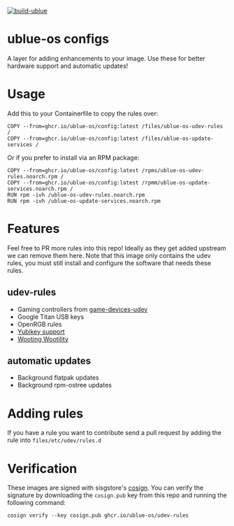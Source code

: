 [![build-ublue](https://github.com/ublue-os/config/actions/workflows/build.yml/badge.svg)](https://github.com/ublue-os/config/actions/workflows/build.yml)

# ublue-os configs

A layer for adding enhancements to your image. Use these for better hardware support and automatic updates!

# Usage

Add this to your Containerfile to copy the rules over:

    COPY --from=ghcr.io/ublue-os/config:latest /files/ublue-os-udev-rules /
    COPY --from=ghcr.io/ublue-os/config:latest /files/ublue-os-update-services /
    
Or if you prefer to install via an RPM package:

    COPY --from=ghcr.io/ublue-os/config:latest /rpms/ublue-os-udev-rules.noarch.rpm /
    COPY --from=ghcr.io/ublue-os/config:latest /rpmm/ublue-os-update-services.noarch.rpm /
    RUN rpm -ivh /ublue-os-udev-rules.noarch.rpm
    RUN rpm -ivh /ublue-os-update-services.noarch.rpm
    
# Features

Feel free to PR more rules into this repo! Ideally as they get added upstream we can remove them here. Note that this image only contains the udev rules, you must still install and configure the software that needs these rules.

## udev-rules

- Gaming controllers from [game-devices-udev](https://gitlab.com/jntesteves/game-devices-udev/) 
- Google Titan USB keys
- OpenRGB rules
- [Yubikey support](https://github.com/Yubico/libfido2/tree/main/udev)
- [Wooting Wootility](https://wooting.io/wootility)

## automatic updates

- Background flatpak updates
- Background rpm-ostree updates

# Adding rules

If you have a rule you want to contribute send a pull request by adding the rule into `files/etc/udev/rules.d`

# Verification

These images are signed with sisgstore's [cosign](https://docs.sigstore.dev/cosign/overview/). You can verify the signature by downloading the `cosign.pub` key from this repo and running the following command:

    cosign verify --key cosign.pub ghcr.io/ublue-os/udev-rules
